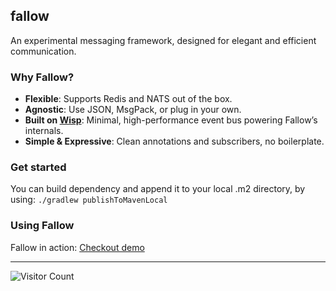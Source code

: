 ## fallow

An experimental messaging framework, designed for elegant and efficient communication.

### Why Fallow?

- **Flexible**: Supports Redis and NATS out of the box.
- **Agnostic**: Use JSON, MsgPack, or plug in your own.
- **Built on [Wisp](https://github.com/vanqure/wisp)**: Minimal, high-performance event bus powering Fallow’s internals.
- **Simple & Expressive**: Clean annotations and subscribers, no boilerplate.

### Get started

You can build dependency and append it to your local .m2 directory, by using: `./gradlew publishToMavenLocal`

### Using Fallow

Fallow in action:
[Checkout demo](/fallow-demo)

---

![Visitor Count](https://visitor-badge.laobi.icu/badge?page_id=vanqure.fallow)
